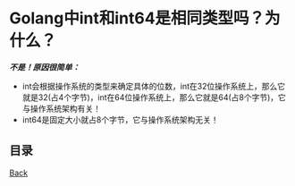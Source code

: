 # Golang中int和int64是相同类型吗？为什么？

_**不是！原因很简单：**_
- int会根据操作系统的类型来确定具体的位数，int在32位操作系统上，那么它就是32(占4个字节)，int在64位操作系统上，那么它就是64(占8个字节)，它与操作系统架构有关！
- int64是固定大小就占8个字节，它与操作系统架构无关！

## 目录
[Back](../../README.md)
